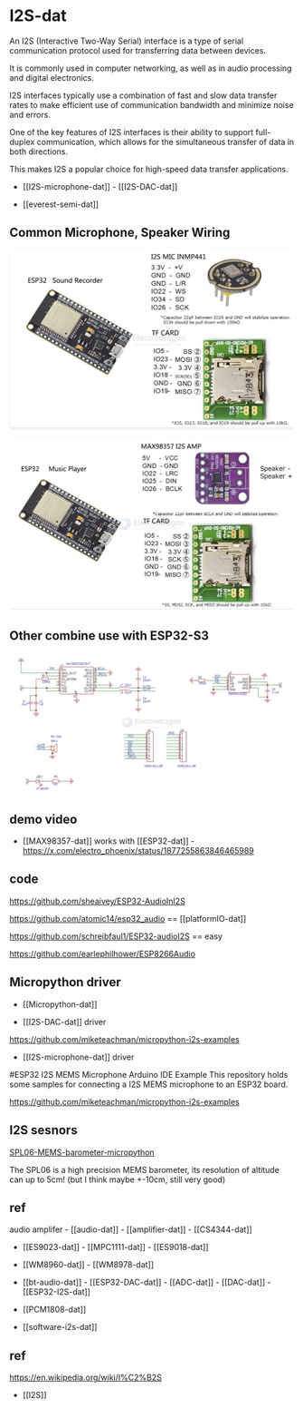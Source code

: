 
# I2S-dat 

An I2S (Interactive Two-Way Serial) interface is a type of serial communication protocol used for transferring data between devices. 

It is commonly used in computer networking, as well as in audio processing and digital electronics. 

I2S interfaces typically use a combination of fast and slow data transfer rates to make efficient use of communication bandwidth and minimize noise and errors. 

One of the key features of I2S interfaces is their ability to support full-duplex communication, which allows for the simultaneous transfer of data in both directions. 

This makes I2S a popular choice for high-speed data transfer applications.

- [[I2S-microphone-dat]] - [[I2S-DAC-dat]]

- [[everest-semi-dat]]


## Common Microphone, Speaker Wiring 

![](2025-01-06-14-07-17.png)



![](2025-01-06-14-07-43.png)


## Other combine use with ESP32-S3 

![](2025-01-06-17-07-16.png)







## demo video 

- [[MAX98357-dat]] works with [[ESP32-dat]] - https://x.com/electro_phoenix/status/1877255863846465989


## code 

https://github.com/sheaivey/ESP32-AudioInI2S

https://github.com/atomic14/esp32_audio == [[platformIO-dat]]

https://github.com/schreibfaul1/ESP32-audioI2S == easy

https://github.com/earlephilhower/ESP8266Audio

## Micropython driver 

- [[Micropython-dat]]

- [[I2S-DAC-dat]] driver 

https://github.com/miketeachman/micropython-i2s-examples

- [[I2S-microphone-dat]] driver 

#ESP32 I2S MEMS Microphone Arduino IDE Example This repository holds some samples for connecting a I2S MEMS microphone to an ESP32 board.

https://github.com/miketeachman/micropython-i2s-examples


## I2S sesnors 

[SPL06-MEMS-barometer-micropython](https://github.com/ChangboBro/SPL06-MEMS-barometer-micropython)

The SPL06 is a high precision MEMS barometer, its resolution of altitude can up to 5cm! (but I think maybe +-10cm, still very good)

## ref

audio amplifer - [[audio-dat]] - [[amplifier-dat]] - [[CS4344-dat]]


- [[ES9023-dat]] - [[MPC1111-dat]] - [[ES9018-dat]]
  
- [[WM8960-dat]] - [[WM8978-dat]]



- [[bt-audio-dat]] - [[ESP32-DAC-dat]] - [[ADC-dat]] - [[DAC-dat]] - [[ESP32-I2S-dat]]

- [[PCM1808-dat]]

- [[software-i2s-dat]]




## ref 

https://en.wikipedia.org/wiki/I%C2%B2S

- [[I2S]]


